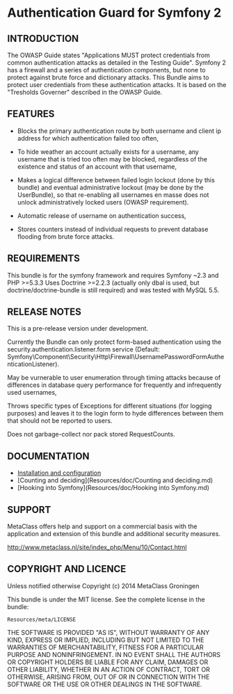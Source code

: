 Authentication Guard for Symfony 2
==================================
 
INTRODUCTION
------------
The OWASP Guide states "Applications MUST protect credentials from common authentication attacks as detailed 
in the Testing Guide". Symfony 2 has a firewall and a series of authentication components, but none to 
protect against brute force and dictionary attacks. This Bundle aims to protect user credentials from 
these authentication attacks. It is based on the "Tresholds Governer" described in the OWASP Guide.

FEATURES
--------

- Blocks the primary authentication route by both username and client ip address for which authentication failed  too often,
 
- To hide weather an account actually exists for a username, any username that is tried too often may be blocked, 
  regardless of the existence and status of an account with that username,

- Makes a logical difference between failed login lockout (done by this bundle) and eventual administrative lockout 
  (may be done by the UserBundle), so that re-enabling all usernames en masse does not unlock administratively locked users
  (OWASP requirement).

- Automatic release of username on authentication success,

- Stores counters instead of individual requests to prevent database flooding from brute force attacks.

REQUIREMENTS
------------
This bundle is for the symfony framework and requires Symfony ~2.3 and PHP >=5.3.3
Uses Doctrine >=2.2.3 (actually only dbal is used, but doctrine/doctrine-bundle is still required) 
and was tested with MySQL 5.5.

RELEASE NOTES
-------------

This is a pre-release version under development. 

Currently the Bundle can only protect form-based authentication using the security.authentication.listener.form service 
(Default: Symfony\Component\Security\Http\Firewall\UsernamePasswordFormAuthenticationListener).

May be vurnerable to user enumeration through timing attacks because of differences in database query performance 
for frequently and infrequently used usernames,

Throws specific types of Exceptions for different situations (for logging purposes) and leaves it to the 
login form to hyde differences between them that should not be reported to users.

Does not garbage-collect nor pack stored RequestCounts. 

DOCUMENTATION
-------------
- [Installation and configuration](Resources/doc/Installation.md)
- [Counting and deciding](Resources/doc/Counting and deciding.md)
- [Hooking into Symfony](Resources/doc/Hooking into Symfony.md)
	
SUPPORT
-------

MetaClass offers help and support on a commercial basis with 
the application and extension of this bundle and additional 
security measures.

http://www.metaclass.nl/site/index_php/Menu/10/Contact.html


COPYRIGHT AND LICENCE
---------------------

Unless notified otherwise Copyright (c) 2014 MetaClass Groningen 

This bundle is under the MIT license. See the complete license in the bundle:

	Resources/meta/LICENSE

THE SOFTWARE IS PROVIDED "AS IS", WITHOUT WARRANTY OF ANY KIND, EXPRESS OR
IMPLIED, INCLUDING BUT NOT LIMITED TO THE WARRANTIES OF MERCHANTABILITY,
FITNESS FOR A PARTICULAR PURPOSE AND NONINFRINGEMENT. IN NO EVENT SHALL THE
AUTHORS OR COPYRIGHT HOLDERS BE LIABLE FOR ANY CLAIM, DAMAGES OR OTHER
LIABILITY, WHETHER IN AN ACTION OF CONTRACT, TORT OR OTHERWISE, ARISING FROM,
OUT OF OR IN CONNECTION WITH THE SOFTWARE OR THE USE OR OTHER DEALINGS IN
THE SOFTWARE.